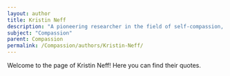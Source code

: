 ```yaml
---
layout: author
title: Kristin Neff
description: "A pioneering researcher in the field of self-compassion, known for her work on the psychological benefits of being kind to oneself."
subject: "Compassion"
parent: Compassion
permalink: /Compassion/authors/Kristin-Neff/
---
```


Welcome to the page of Kristin Neff! Here you can find their quotes.
